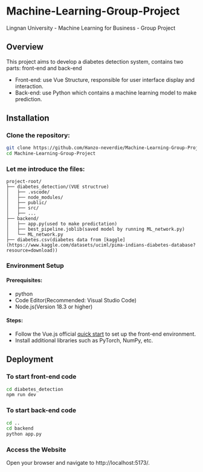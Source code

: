 # Machine-Learning-Group-Project
Lingnan University - Machine Learning for Business - Group Project 
## Overview
This project aims to develop a diabetes detection system, contains two parts: front-end and back-end
- Front-end: use Vue Structure, responsible for user interface display and interaction.
- Back-end: use Python which contains a machine learning model to make prediction.


## Installation
### Clone the repository:
```bash
git clone https://github.com/Hanzo-neverdie/Machine-Learning-Group-Project.git
cd Machine-Learning-Group-Project
```

### Let me introduce the files:
```text
project-root/
├── diabetes_detection/(VUE structrue)
│   ├── .vscode/
│   ├── node_modules/
│   ├── public/
│   ├── src/
│   ├── ...
├── backend/
│   ├── app.py(used to make predictation)
│   ├── best_pipeline.joblib(saved model by running ML_network.py)
│   └── ML_network.py
├── diabetes.csv(diabetes data from [kaggle](https://www.kaggle.com/datasets/uciml/pima-indians-diabetes-database?resource=download))
```
### Environment Setup
#### Prerequisites:
- python
- Code Editor(Recommended: Visual Studio Code)
- Node.js(Version 18.3 or higher)
#### Steps:
- Follow the Vue.js official [quick start](https://vuejs.org/guide/quick-start.html) to set up the front-end environment.
- Install additional libraries such as PyTorch, NumPy, etc.


## Deployment
### To start front-end code
```bash
cd diabetes_detection
npm run dev
```
### To start back-end code
```bash
cd ..
cd backend
python app.py
```
### Access the Website
Open your browser and navigate to http://localhost:5173/.



